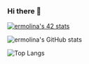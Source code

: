 ### Hi there 👋

[![ermolina's 42 stats](https://badge42.vercel.app/api/v2/cllk7tgu4000608l9539twx7u/stats?cursusId=21&coalitionId=330)](https://github.com/emolina7)

![ermolina's GitHub stats](https://github-readme-stats-emolina7.vercel.app/api?username=emolina7&show_icons=true&theme=radical)


![Top Langs](https://github-readme-stats-emolina7.vercel.app/api/top-langs/?username=emolina7&layout=compact)
